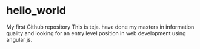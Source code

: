 # hello_world
My first Github repository
This is teja. have done my masters in information quality and looking for an entry level position in web development using angular js. 
